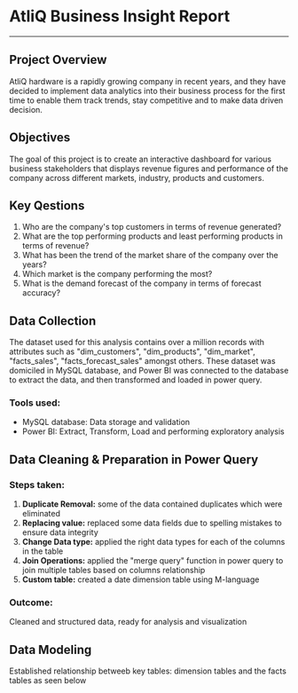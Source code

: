 # AtliQ Business Insight Report
---
## Project Overview
AtliQ hardware is a rapidly growing company in recent years, and they have
decided to implement data analytics into their business process for the first time to enable them track trends, stay competitive and to make data driven decision.
## Objectives
The goal of this project is to create an interactive dashboard for various business stakeholders that displays revenue figures and performance of the company across different markets, industry, products and customers. 
## Key Qestions
1. Who are the company's top customers in terms of revenue generated?
2. What are the top performing products and least performing products in terms of revenue?
3. What has been the trend of the market share of the company over the years?
4. Which market is the company performing the most?
5. What is the demand forecast of the company in terms of forecast accuracy?
## Data Collection
The dataset used for this analysis contains over a million records with attributes such as "dim_customers", "dim_products", "dim_market", "facts_sales", "facts_forecast_sales" amongst others. These dataset was domiciled in MySQL database, and Power BI was connected to the database to extract the data, and then transformed and loaded in power query.
### Tools used:
- MySQL database: Data storage and validation
- Power BI: Extract, Transform, Load and performing exploratory analysis
## Data Cleaning & Preparation in Power Query
### Steps taken:
1. **Duplicate Removal:** some of the data contained duplicates which were eliminated
2. **Replacing value:** replaced some data fields due to spelling mistakes to ensure data integrity
3. **Change Data type:** applied the right data types for each of the columns in the table
4. **Join Operations:** applied the "merge query" function in power query to join multiple tables based on columns relationship
5. **Custom table:** created a date dimension table using M-language
### Outcome:
Cleaned and structured data, ready for analysis and visualization

## Data Modeling
Established relationship betweeb key tables: dimension tables and the facts tables as seen below




